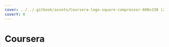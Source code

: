 ```yaml
---
cover: ../../.gitbook/assets/Coursera-logo-square-compressor-600x330 (2).png
coverY: 0
---
```


# Coursera

